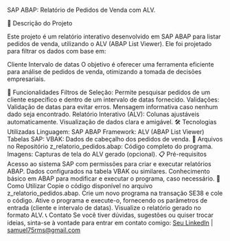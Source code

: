 SAP ABAP: Relatório de Pedidos de Venda com ALV.

📜 Descrição do Projeto

Este projeto é um relatório interativo desenvolvido em SAP ABAP para listar pedidos de venda, utilizando o ALV (ABAP List Viewer). Ele foi projetado para filtrar os dados com base em:

Cliente
Intervalo de datas
O objetivo é oferecer uma ferramenta eficiente para análise de pedidos de venda, otimizando a tomada de decisões empresariais.

🚀 Funcionalidades
Filtros de Seleção: Permite pesquisar pedidos de um cliente específico e dentro de um intervalo de datas fornecido.
Validações:
Validação de datas para evitar erros.
Mensagem informativa caso nenhum dado seja encontrado.
Relatório Interativo (ALV):
Colunas ajustáveis automaticamente.
Visualização de dados clara e amigável.
🛠️ Tecnologias Utilizadas
Linguagem: SAP ABAP
Framework: ALV (ABAP List Viewer)
Tabelas SAP:
VBAK: Dados de cabeçalho dos pedidos de venda.
📂 Arquivos no Repositório
z_relatorio_pedidos.abap: Código completo do programa.
Imagens: Capturas de tela do ALV gerado (opcional).
📋 Pré-requisitos
Acesso ao sistema SAP com permissões para criar e executar relatórios ABAP.
Dados configurados na tabela VBAK ou similares.
Conhecimento básico em ABAP para modificar e executar o programa, caso necessário.
🌟 Como Utilizar
Copie o código disponível no arquivo z_relatorio_pedidos.abap.
Crie um novo programa na transação SE38 e cole o código.
Ative o programa e execute-o, fornecendo os parâmetros de entrada (cliente e intervalo de datas).
Visualize o relatório gerado no formato ALV.
📞 Contato
Se você tiver dúvidas, sugestões ou quiser trocar ideias, sinta-se à vontade para entrar em contato comigo:
[Seu LinkedIn](https://www.linkedin.com/in/samuelrms/) | samuel75rms@gmail.com
